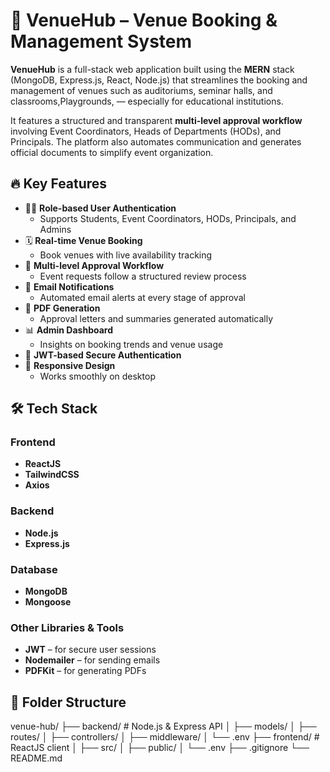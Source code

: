 # 🎪 VenueHub – Venue Booking & Management System

**VenueHub** is a full-stack web application built using the **MERN** stack (MongoDB, Express.js, React, Node.js) that streamlines the booking and management of venues such as auditoriums, seminar halls, and classrooms,Playgrounds, — especially for educational institutions.

It features a structured and transparent **multi-level approval workflow** involving Event Coordinators, Heads of Departments (HODs), and Principals. The platform also automates communication and generates official documents to simplify event organization.



## 🔥 Key Features

- 🧑‍🎓 **Role-based User Authentication**
  - Supports Students, Event Coordinators, HODs, Principals, and Admins
- 🗓️ **Real-time Venue Booking**
  - Book venues with live availability tracking
- 🔁 **Multi-level Approval Workflow**
  - Event requests follow a structured review process
- 📧 **Email Notifications**
  - Automated email alerts at every stage of approval
- 📄 **PDF Generation**
  - Approval letters and summaries generated automatically
- 📊 **Admin Dashboard**
  - Insights on booking trends and venue usage
- 🔐 **JWT-based Secure Authentication**
- 📱 **Responsive Design**
  - Works smoothly on desktop



## 🛠️ Tech Stack

### Frontend
- **ReactJS**
- **TailwindCSS**
- **Axios**

### Backend
- **Node.js**
- **Express.js**

### Database
- **MongoDB**
- **Mongoose**

### Other Libraries & Tools
- **JWT** – for secure user sessions
- **Nodemailer** – for sending emails
- **PDFKit** – for generating PDFs



## 📂 Folder Structure
venue-hub/
├── backend/ # Node.js & Express API
│ ├── models/
│ ├── routes/
│ ├── controllers/
│ ├── middleware/
│ └── .env
├── frontend/ # ReactJS client
│ ├── src/
│ ├── public/
│ └── .env
├── .gitignore
└── README.md
